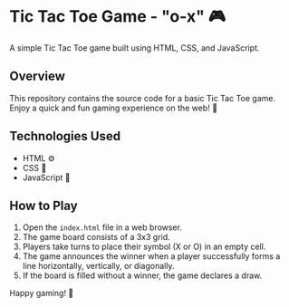 # Tic Tac Toe Game - "o-x" 🎮

A simple Tic Tac Toe game built using HTML, CSS, and JavaScript.

## Overview

This repository contains the source code for a basic Tic Tac Toe game. Enjoy a quick and fun gaming experience on the web! 🚀

## Technologies Used

- HTML ⚙️
- CSS 🎨
- JavaScript 🚀

## How to Play

1. Open the `index.html` file in a web browser.
2. The game board consists of a 3x3 grid.
3. Players take turns to place their symbol (X or O) in an empty cell.
4. The game announces the winner when a player successfully forms a line horizontally, vertically, or diagonally.
5. If the board is filled without a winner, the game declares a draw.

Happy gaming! 🎉
